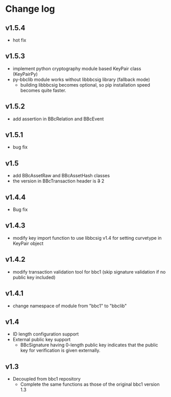 Change log
======

## v1.5.4
* hot fix

## v1.5.3
* implement python cryptography module based KeyPair class (KeyPairPy)
* py-bbclib module works without libbbcsig library (fallback mode)
  - building libbbcsig becomes optional, so pip installation speed becomes quite faster.

## v1.5.2

* add assertion in BBcRelation and BBcEvent

## v1.5.1
* bug fix

## v1.5
* add BBcAssetRaw and BBcAssetHash classes
* the version in BBcTransaction header is ~~3~~ 2

## v1.4.4
* Bug fix

## v1.4.3
* modify key import function to use libbcsig v1.4 for setting curvetype in KeyPair object

## v1.4.2
* modify transaction validation tool for bbc1 (skip signature validation if no public key included)

## v1.4.1
* change namespace of module from "bbc1" to "bbclib"

## v1.4
* ID length configuration support
* External public key support
  * BBcSignature having 0-length public key indicates that the public key for verification is given externally.

## v1.3
* Decoupled from bbc1 repository
  * Complete the same functions as those of the original bbc1 version 1.3
